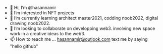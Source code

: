 - 👋 Hi, I’m @hasannamir
- 👀 I’m interested in NFT projects
- 🌱 I’m currently learning architect master2021, codding noob2022, digital drawing noob2022.
- 💞️ I’m looking to collaborate on developping web3. involving new space work in a creative ideas to the web3.
- 📫 How to reach me ... hasannamir@outlook.com text me by saying "hello github"

<!---
hasannamir/hasannamir is a ✨ special ✨ repository because its `README.md` (this file) appears on your GitHub profile.
You can click the Preview link to take a look at your changes.
--->

